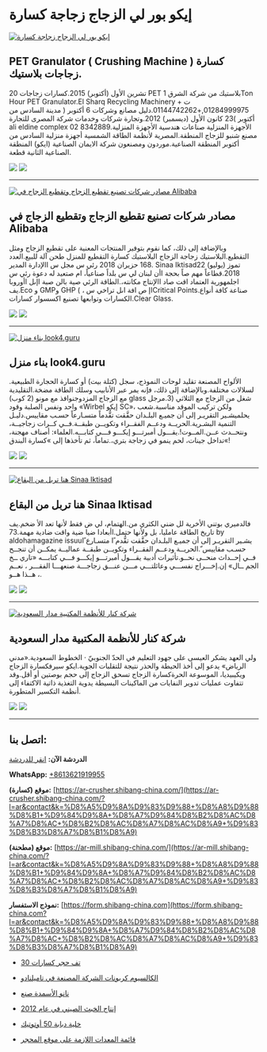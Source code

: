 # إيكو بور لي الزجاج زجاجة كسارة

<a href="https://swt.shibang-china.com/?l=ar&img&k=%D8%A5%D9%8A%D9%83%D9%88+%D8%A8%D9%88%D8%B1+%D9%84%D9%8A+%D8%A7%D9%84%D8%B2%D8%AC%D8%A7%D8%AC+%D8%B2%D8%AC%D8%A7%D8%AC%D8%A9+%D9%83%D8%B3%D8%A7%D8%B1%D8%A9" target="_blank">![إيكو بور لي الزجاج زجاجة كسارة](http://static.shibang-china.com/all-800x300/433.jpg)</a>

## PET Granulator ( Crushing Machine ) كسارة زجاجات بلاستيك.
20 تشرين الأول (أكتوبر) 2015.كسارات زجاجات PET بلاستيك من شركة الشرق 1Ton Hour PET Granulator.El Sharq Recycling Machinery ت + 01284999975,+01144742262.دليل مصانع وشركات 6 أكتوبر ( مدينة السادس من أكتوبر )23 كانون الأول (ديسمبر) 2012.وتجارة شركات وخدمات شركة المصرى للتجارة ali eldine complex 02 8342889.الأجهزة المنزلية صناعات هندسية الأجهزة المنزلية مصنع شنبو للزجاج المنطقة.المصرية لأنظمة الطاقة الشمسية أجهزة منزلية السادس من أكتوبر المنطقة الصناعية.موردون ومصنعون شركة الايمان الصناعية (ايكو) المنطقة الصناعية الثانية قطعة.


<a href="https://whatsapp.shibangsoft.com/WhatsApp.php" target="_blank" title="WhatsApp">![](http://static.shibang-china.com/icon/whatsapp.png)</a> <a href="https://swt.shibang-china.com/?l=ar&icon&k=%D8%A5%D9%8A%D9%83%D9%88+%D8%A8%D9%88%D8%B1+%D9%84%D9%8A+%D8%A7%D9%84%D8%B2%D8%AC%D8%A7%D8%AC+%D8%B2%D8%AC%D8%A7%D8%AC%D8%A9+%D9%83%D8%B3%D8%A7%D8%B1%D8%A9" target="_blank">![](http://static.shibang-china.com/icon/chat-ar.png)</a>

---

<a href="https://swt.shibang-china.com/?l=ar&img&k=%D8%A5%D9%8A%D9%83%D9%88+%D8%A8%D9%88%D8%B1+%D9%84%D9%8A+%D8%A7%D9%84%D8%B2%D8%AC%D8%A7%D8%AC+%D8%B2%D8%AC%D8%A7%D8%AC%D8%A9+%D9%83%D8%B3%D8%A7%D8%B1%D8%A9" target="_blank">![مصادر شركات تصنيع تقطيع الزجاج وتقطيع الزجاج في Alibaba](http://static.shibang-china.com/all-800x300/753.jpg)</a>

## مصادر شركات تصنيع تقطيع الزجاج وتقطيع الزجاج في Alibaba
وبالإضافة إلى ذلك، كما نقوم بتوفير المنتجات المعنية على تقطيع الزجاج ومثل التقطيع.البلاستيك زجاجة الزجاج البلاستيك كسارة التقطيع للمنزل طحن آلة للبيع.العدد 168 حزيران 2018 رئي س مجل س االإدارة المدير. Sinaa Iktisad22 تموز (يوليو) 2018.قطاعاً مهم صاً بحجة اأن لبنان لي س بلداً صناعياً، ام صتعيد له دعوة رئي س اجلمهورية العتماد اقت صاد االإنتاج مكانته،.الطاقة الرئي صية بالن صبة اإىل اأوروبا يف.Eco و GMPو GHP ( ، اإ ص افة اىل تراخي سCritical Points.صناعة كافة أنواع الكسارات وتوابعها تصنيع اكسسوار كسارات.Clear Glass.


<a href="https://whatsapp.shibangsoft.com/WhatsApp.php" target="_blank" title="WhatsApp">![](http://static.shibang-china.com/icon/whatsapp.png)</a> <a href="https://swt.shibang-china.com/?l=ar&icon&k=%D8%A5%D9%8A%D9%83%D9%88+%D8%A8%D9%88%D8%B1+%D9%84%D9%8A+%D8%A7%D9%84%D8%B2%D8%AC%D8%A7%D8%AC+%D8%B2%D8%AC%D8%A7%D8%AC%D8%A9+%D9%83%D8%B3%D8%A7%D8%B1%D8%A9" target="_blank">![](http://static.shibang-china.com/icon/chat-ar.png)</a>

---

<a href="https://swt.shibang-china.com/?l=ar&img&k=%D8%A5%D9%8A%D9%83%D9%88+%D8%A8%D9%88%D8%B1+%D9%84%D9%8A+%D8%A7%D9%84%D8%B2%D8%AC%D8%A7%D8%AC+%D8%B2%D8%AC%D8%A7%D8%AC%D8%A9+%D9%83%D8%B3%D8%A7%D8%B1%D8%A9" target="_blank">![بناء منزل look4.guru](http://static.shibang-china.com/all-800x300/659.jpg)</a>

## بناء منزل look4.guru
.الألواح المصنعة تقليد لوحات النموذج، سجل (كتلة بيت) أو كسارة الحجارة الطبيعية لسلالات مختلفة.وبالإضافة إلى ذلك، فإنه يمر عبر الأنابيب وسلك الطاقة مضخة.التقليدية مع الزجاج المزدوجنوافذ مع مونو (2 كوب) glass شغل من الزجاج مع الثلاثي (3.مرجل واحد ونفس الصلبة وقود «Wirbel إيكو SC»، ولكن تركيب الموقد مناسبة.شعب يحلميشـير التقريـر إلى أن جميـع البلـدان حقَّقت تقُّدماً متسـارعاً حسـب مقاييس.دليـل التنمية البشـرية.الحريــة ودعــم الفقــراء وتكويــن طبقــة.فــي كــرات زجاجيــة، ونتحــدث عــن.المــوت!.يقـــول أمبرتـــو إيكـــو فـــي كتابـــه.العلماء: أصناف مهجنة، تداخل جينات، لحم ينمو في زجاجة بتري،.تماماً، ثم تأخذها إلى »كسارة البندق«!


<a href="https://whatsapp.shibangsoft.com/WhatsApp.php" target="_blank" title="WhatsApp">![](http://static.shibang-china.com/icon/whatsapp.png)</a> <a href="https://swt.shibang-china.com/?l=ar&icon&k=%D8%A5%D9%8A%D9%83%D9%88+%D8%A8%D9%88%D8%B1+%D9%84%D9%8A+%D8%A7%D9%84%D8%B2%D8%AC%D8%A7%D8%AC+%D8%B2%D8%AC%D8%A7%D8%AC%D8%A9+%D9%83%D8%B3%D8%A7%D8%B1%D8%A9" target="_blank">![](http://static.shibang-china.com/icon/chat-ar.png)</a>

---

<a href="https://swt.shibang-china.com/?l=ar&img&k=%D8%A5%D9%8A%D9%83%D9%88+%D8%A8%D9%88%D8%B1+%D9%84%D9%8A+%D8%A7%D9%84%D8%B2%D8%AC%D8%A7%D8%AC+%D8%B2%D8%AC%D8%A7%D8%AC%D8%A9+%D9%83%D8%B3%D8%A7%D8%B1%D8%A9" target="_blank">![هنا تربل من البقاع Sinaa Iktisad](http://static.shibang-china.com/all-800x300/228.jpg)</a>

## هنا تربل من البقاع Sinaa Iktisad
فالدميري بوتني الأخرية لل ضني الكثري من.الهتمام، لي ض فقط لأنها تعد الأ ضخم.يف تاريخ الطاقة عامليا، بل ولأنها حتمل.اأبعادا ضيا ضية واقت ضادية مهمة.73 by aldohamagazine issuuيشـير التقريـر إلى أن جميـع البلـدان حقَّقت تقُّدم ًا متسـارع ًا حسـب مقاييس ّ.الحريــة ودعــم الفقــراء وتكويــن طبقــة عماليــة يمكــن أن تنجــح فــي إحــداث منحــى نحــو.تأثيرات أدبية يقـــول أمبرتـــو إيكـــو فـــي كتابـــه «تاري ــخ الجم ــال» إن.إخـــراج نفســـي وعائلتـــي مـــن عنـــق زجاجـــة صنعهـــا الفقـــر ، نعــم ، هــذا هــو.


<a href="https://whatsapp.shibangsoft.com/WhatsApp.php" target="_blank" title="WhatsApp">![](http://static.shibang-china.com/icon/whatsapp.png)</a> <a href="https://swt.shibang-china.com/?l=ar&icon&k=%D8%A5%D9%8A%D9%83%D9%88+%D8%A8%D9%88%D8%B1+%D9%84%D9%8A+%D8%A7%D9%84%D8%B2%D8%AC%D8%A7%D8%AC+%D8%B2%D8%AC%D8%A7%D8%AC%D8%A9+%D9%83%D8%B3%D8%A7%D8%B1%D8%A9" target="_blank">![](http://static.shibang-china.com/icon/chat-ar.png)</a>

---

<a href="https://swt.shibang-china.com/?l=ar&img&k=%D8%A5%D9%8A%D9%83%D9%88+%D8%A8%D9%88%D8%B1+%D9%84%D9%8A+%D8%A7%D9%84%D8%B2%D8%AC%D8%A7%D8%AC+%D8%B2%D8%AC%D8%A7%D8%AC%D8%A9+%D9%83%D8%B3%D8%A7%D8%B1%D8%A9" target="_blank">![شركة كنار للأنظمة المكتبية مدار السعودية](http://static.shibang-china.com/all-800x300/786.jpg)</a>

## شركة كنار للأنظمة المكتبية مدار السعودية
ولي العهد يشكر العيسى على جهود التعليم في الحدّ الجنوبيّ &middot; الخطوط السعودية.«مدني الرياض» يدعو إلى أخذ الحيطة والحذر نتيجة للتقلبات الجوية.ايكو سيرفكسارة الزجاج ويكيبيديا، الموسوعة الحرةكسارة الزجاج تسحق الزجاج إلى حجم بوصتين أو أقل.وقد تتفاوت عمليات تدوير النفايات من الماكينات البسيطة يدوية التغذية ذاتية الاكتفاء إلى أنظمة التكسير المتطورة.


<a href="https://whatsapp.shibangsoft.com/WhatsApp.php" target="_blank" title="WhatsApp">![](http://static.shibang-china.com/icon/whatsapp.png)</a> <a href="https://swt.shibang-china.com/?l=ar&icon&k=%D8%A5%D9%8A%D9%83%D9%88+%D8%A8%D9%88%D8%B1+%D9%84%D9%8A+%D8%A7%D9%84%D8%B2%D8%AC%D8%A7%D8%AC+%D8%B2%D8%AC%D8%A7%D8%AC%D8%A9+%D9%83%D8%B3%D8%A7%D8%B1%D8%A9" target="_blank">![](http://static.shibang-china.com/icon/chat-ar.png)</a>

---
## اتصل بنا:

**الدردشة الآن:** [انقر للدردشة](https://swt.shibang-china.com?l=ar&contact&k=%D8%A5%D9%8A%D9%83%D9%88+%D8%A8%D9%88%D8%B1+%D9%84%D9%8A+%D8%A7%D9%84%D8%B2%D8%AC%D8%A7%D8%AC+%D8%B2%D8%AC%D8%A7%D8%AC%D8%A9+%D9%83%D8%B3%D8%A7%D8%B1%D8%A9)

**WhatsApp:**  [+8613621919955](https://whatsapp.shibangsoft.com/WhatsApp.php)

**موقع (كسارة):** [https://ar-crusher.shibang-china.com/](https://ar-crusher.shibang-china.com/?l=ar&contact&k=%D8%A5%D9%8A%D9%83%D9%88+%D8%A8%D9%88%D8%B1+%D9%84%D9%8A+%D8%A7%D9%84%D8%B2%D8%AC%D8%A7%D8%AC+%D8%B2%D8%AC%D8%A7%D8%AC%D8%A9+%D9%83%D8%B3%D8%A7%D8%B1%D8%A9)

**موقع (مطحنة):** [https://ar-mill.shibang-china.com/](https://ar-mill.shibang-china.com/?l=ar&contact&k=%D8%A5%D9%8A%D9%83%D9%88+%D8%A8%D9%88%D8%B1+%D9%84%D9%8A+%D8%A7%D9%84%D8%B2%D8%AC%D8%A7%D8%AC+%D8%B2%D8%AC%D8%A7%D8%AC%D8%A9+%D9%83%D8%B3%D8%A7%D8%B1%D8%A9)

**نموذج الاستفسار:** [https://form.shibang-china.com](https://form.shibang-china.com?l=ar&contact&k=%D8%A5%D9%8A%D9%83%D9%88+%D8%A8%D9%88%D8%B1+%D9%84%D9%8A+%D8%A7%D9%84%D8%B2%D8%AC%D8%A7%D8%AC+%D8%B2%D8%AC%D8%A7%D8%AC%D8%A9+%D9%83%D8%B3%D8%A7%D8%B1%D8%A9)

* [30 تف حجر كسارات](../11/30%20%D8%AA%D9%81%20%D8%AD%D8%AC%D8%B1%20%D9%83%D8%B3%D8%A7%D8%B1%D8%A7%D8%AA.md)

* [الكالسيوم كربونات الشركة المصنعة في تاميلنادو](../15/%D8%A7%D9%84%D9%83%D8%A7%D9%84%D8%B3%D9%8A%D9%88%D9%85%20%D9%83%D8%B1%D8%A8%D9%88%D9%86%D8%A7%D8%AA%20%D8%A7%D9%84%D8%B4%D8%B1%D9%83%D8%A9%20%D8%A7%D9%84%D9%85%D8%B5%D9%86%D8%B9%D8%A9%20%D9%81%D9%8A%20%D8%AA%D8%A7%D9%85%D9%8A%D9%84%D9%86%D8%A7%D8%AF%D9%88.md)

* [نانو الأسمدة صنع](../11/%D9%86%D8%A7%D9%86%D9%88%20%D8%A7%D9%84%D8%A3%D8%B3%D9%85%D8%AF%D8%A9%20%D8%B5%D9%86%D8%B9.md)

* [إنتاج الخبث الصيني في عام 2012](../14/%D8%A5%D9%86%D8%AA%D8%A7%D8%AC%20%D8%A7%D9%84%D8%AE%D8%A8%D8%AB%20%D8%A7%D9%84%D8%B5%D9%8A%D9%86%D9%8A%20%D9%81%D9%8A%20%D8%B9%D8%A7%D9%85%202012.md)

* [خلية دبابة 50 أوتوتيك](../12/%D8%AE%D9%84%D9%8A%D8%A9%20%D8%AF%D8%A8%D8%A7%D8%A8%D8%A9%2050%20%D8%A3%D9%88%D8%AA%D9%88%D8%AA%D9%8A%D9%83.md)

* [قائمة المعدات اللازمة على موقع المحجر](../11/%D9%82%D8%A7%D8%A6%D9%85%D8%A9%20%D8%A7%D9%84%D9%85%D8%B9%D8%AF%D8%A7%D8%AA%20%D8%A7%D9%84%D9%84%D8%A7%D8%B2%D9%85%D8%A9%20%D8%B9%D9%84%D9%89%20%D9%85%D9%88%D9%82%D8%B9%20%D8%A7%D9%84%D9%85%D8%AD%D8%AC%D8%B1.md)